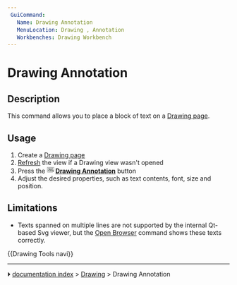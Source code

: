 ```yaml
---
 GuiCommand:
   Name: Drawing Annotation
   MenuLocation: Drawing , Annotation
   Workbenches: Drawing Workbench
---
```


# Drawing Annotation

## Description

This command allows you to place a block of text on a [Drawing page](Drawing_Landscape_A3.md).

## Usage

1.  Create a [Drawing page](Drawing_Landscape_A3.md)
2.  [Refresh](Std_Refresh.md) the view if a Drawing view wasn\'t opened
3.  Press the **<img src="images/Drawing_Annotation.png" width=16px> [Drawing Annotation](Drawing_Annotation.md)** button
4.  Adjust the desired properties, such as text contents, font, size and position.

## Limitations

-   Texts spanned on multiple lines are not supported by the internal Qt-based Svg viewer, but the [Open Browser](Drawing_Openbrowser.md) command shows these texts correctly.







 {{Drawing Tools navi}}



---
⏵ [documentation index](../README.md) > [Drawing](Category_Drawing.md) > Drawing Annotation
